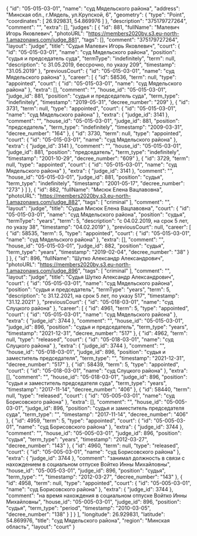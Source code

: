 {
    "id": "05-015-03-01",
    "name": "суд Мядельского района",
    "address": "Минская обл., г.Мядель, ул.Крупской, 6",
    "geometry": {
        "type": "Point",
        "coordinates": [
            26.929831,
            54.869976
        ]
    },
    "description": "375179727264",
    "comment": "",
    "extra": [],
    "judges": [
        {
            "id": 881,
            "fullName": "Малевич Игорь Яковлевич",
            "photoURL": "https://members2020by.s3.eu-north-1.amazonaws.com/judge_881",
            "tags": [],
            "comment": "375179727264",
            "layout": "judge",
            "title": "Судья Малевич Игорь Яковлевич",
            "court": {
                "id": "05-015-03-01",
                "name": "суд Мядельского района",
                "position": "судья и председатель суда",
                "termType": "indefinitely",
                "term": null,
                "description": "c 31.05.2019, бессрочно, по указу 209",
                "timestamp": "31.05.2019"
            },
            "previousCourt": {
                "id": "05-015-03-01",
                "name": "суд Мядельского района"
            },
            "career": [
                {
                    "id": 58536,
                    "term": null,
                    "type": "appointed",
                    "court": {
                        "id": "05-015-03-01",
                        "name": "суд Мядельского района"
                    },
                    "extra": [],
                    "comment": "",
                    "house_id": "05-015-03-01",
                    "judge_id": 881,
                    "position": "судья и председатель суда",
                    "term_type": "indefinitely",
                    "timestamp": "2019-05-31",
                    "decree_number": "209"
                },
                {
                    "id": 3731,
                    "term": null,
                    "type": "appointed",
                    "court": {
                        "id": "05-015-03-01",
                        "name": "суд Мядельского района"
                    },
                    "extra": {
                        "judge_id": 3141
                    },
                    "comment": "",
                    "house_id": "05-015-03-01",
                    "judge_id": 881,
                    "position": "председатель",
                    "term_type": "indefinitely",
                    "timestamp": "2009-03-31",
                    "decree_number": "164"
                },
                {
                    "id": 3730,
                    "term": null,
                    "type": "appointed",
                    "court": {
                        "id": "05-015-03-01",
                        "name": "суд Мядельского района"
                    },
                    "extra": {
                        "judge_id": 3141
                    },
                    "comment": "",
                    "house_id": "05-015-03-01",
                    "judge_id": 881,
                    "position": "председатель",
                    "term_type": "indefinitely",
                    "timestamp": "2001-10-29",
                    "decree_number": "609"
                },
                {
                    "id": 3729,
                    "term": null,
                    "type": "appointed",
                    "court": {
                        "id": "05-015-03-01",
                        "name": "суд Мядельского района"
                    },
                    "extra": {
                        "judge_id": 3141
                    },
                    "comment": "",
                    "house_id": "05-015-03-01",
                    "judge_id": 881,
                    "position": "судья",
                    "term_type": "indefinitely",
                    "timestamp": "2001-05-17",
                    "decree_number": "273"
                }
            ]
        },
        {
            "id": 882,
            "fullName": "Мисюк Елена Вацлавовна",
            "photoURL": "https://members2020by.s3.eu-north-1.amazonaws.com/judge_882",
            "tags": [
                "criminal"
            ],
            "comment": "",
            "layout": "judge",
            "title": "Судья Мисюк Елена Вацлавовна",
            "court": {
                "id": "05-015-03-01",
                "name": "суд Мядельского района",
                "position": "судья",
                "termType": "years",
                "term": 5,
                "description": "c 04.02.2019, на срок 5 лет, по указу 38",
                "timestamp": "04.02.2019"
            },
            "previousCourt": null,
            "career": [
                {
                    "id": 58535,
                    "term": 5,
                    "type": "appointed",
                    "court": {
                        "id": "05-015-03-01",
                        "name": "суд Мядельского района"
                    },
                    "extra": [],
                    "comment": "",
                    "house_id": "05-015-03-01",
                    "judge_id": 882,
                    "position": "судья",
                    "term_type": "years",
                    "timestamp": "2019-02-04",
                    "decree_number": "38"
                }
            ]
        },
        {
            "id": 896,
            "fullName": "Шутко Александр Александрович",
            "photoURL": "https://members2020by.s3.eu-north-1.amazonaws.com/judge_896",
            "tags": [
                "criminal"
            ],
            "comment": "",
            "layout": "judge",
            "title": "Судья Шутко Александр Александрович",
            "court": {
                "id": "05-015-03-01",
                "name": "суд Мядельского района",
                "position": "судья и председатель",
                "termType": "years",
                "term": 5,
                "description": "c 31.12.2021, на срок 5 лет, по указу 517",
                "timestamp": "31.12.2021"
            },
            "previousCourt": {
                "id": "05-018-03-01",
                "name": "суд Слуцкого района"
            },
            "career": [
                {
                    "id": 4961,
                    "term": 5,
                    "type": "appointed",
                    "court": {
                        "id": "05-015-03-01",
                        "name": "суд Мядельского района"
                    },
                    "extra": {
                        "judge_id": 3744
                    },
                    "comment": "",
                    "house_id": "05-015-03-01",
                    "judge_id": 896,
                    "position": "судья и председатель",
                    "term_type": "years",
                    "timestamp": "2021-12-31",
                    "decree_number": "517"
                },
                {
                    "id": 4962,
                    "term": null,
                    "type": "released",
                    "court": {
                        "id": "05-018-03-01",
                        "name": "суд Слуцкого района"
                    },
                    "extra": {
                        "judge_id": 3744
                    },
                    "comment": "",
                    "house_id": "05-018-03-01",
                    "judge_id": 896,
                    "position": "судья и заместитель председателя",
                    "term_type": "",
                    "timestamp": "2021-12-31",
                    "decree_number": "517"
                },
                {
                    "id": 58439,
                    "term": 5,
                    "type": "appointed",
                    "court": {
                        "id": "05-018-03-01",
                        "name": "суд Слуцкого района"
                    },
                    "extra": [],
                    "comment": "",
                    "house_id": "05-018-03-01",
                    "judge_id": 896,
                    "position": "судья и заместитель председателя суда",
                    "term_type": "years",
                    "timestamp": "2017-11-14",
                    "decree_number": "406"
                },
                {
                    "id": 58440,
                    "term": null,
                    "type": "released",
                    "court": {
                        "id": "05-005-03-01",
                        "name": "суд Борисовского района"
                    },
                    "extra": [],
                    "comment": "",
                    "house_id": "05-005-03-01",
                    "judge_id": 896,
                    "position": "судья и заместитель председателя суда",
                    "term_type": "",
                    "timestamp": "2017-11-14",
                    "decree_number": "406"
                },
                {
                    "id": 4959,
                    "term": 5,
                    "type": "appointed",
                    "court": {
                        "id": "05-005-03-01",
                        "name": "суд Борисовского района"
                    },
                    "extra": {
                        "judge_id": 3744
                    },
                    "comment": "",
                    "house_id": "05-005-03-01",
                    "judge_id": 896,
                    "position": "судья",
                    "term_type": "years",
                    "timestamp": "2012-03-27",
                    "decree_number": "143"
                },
                {
                    "id": 4960,
                    "term": null,
                    "type": "released",
                    "court": {
                        "id": "05-005-03-01",
                        "name": "суд Борисовского района"
                    },
                    "extra": {
                        "judge_id": 3744
                    },
                    "comment": "занимал должность в связи с нахождением в социальном отпуске Войтко Инны Михайловны",
                    "house_id": "05-005-03-01",
                    "judge_id": 896,
                    "position": "судья",
                    "term_type": "",
                    "timestamp": "2012-03-27",
                    "decree_number": "143"
                },
                {
                    "id": 4958,
                    "term": null,
                    "type": "appointed",
                    "court": {
                        "id": "05-005-03-01",
                        "name": "суд Борисовского района"
                    },
                    "extra": {
                        "judge_id": 3744
                    },
                    "comment": "на время нахождения в социальном отпуске Войтко Инны Михайловны",
                    "house_id": "05-005-03-01",
                    "judge_id": 896,
                    "position": "судья",
                    "term_type": "period",
                    "timestamp": "2010-03-05",
                    "decree_number": "138"
                }
            ]
        }
    ],
    "longitude": 26.929831,
    "latitude": 54.869976,
    "title": "суд Мядельского района",
    "region": "Минская область",
    "layout": "court"
}